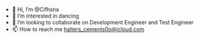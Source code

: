 - 👋 Hi, I’m @Cifhsna
- 👀 I’m interested in dancing
- 💞️ I’m looking to collaborate on Development Engineer and Test Engineer
- 📫 How to reach me halters_cements0o@icloud.com


<!---
Cifhsna/Cifhsna is a ✨ special ✨ repository because its `README.md` (this file) appears on your GitHub profile.
You can click the Preview link to take a look at your changes.
--->
